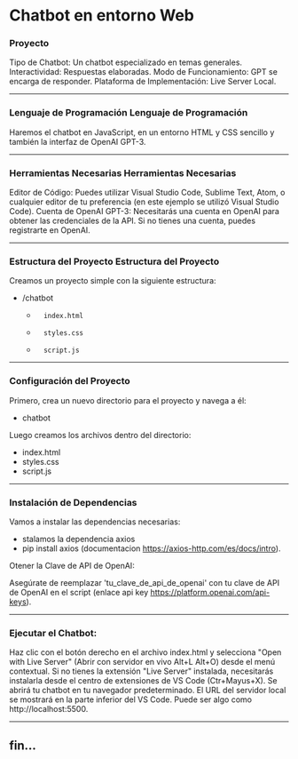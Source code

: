 # Chatbot en entorno Web
###   Proyecto
Tipo de Chatbot: Un chatbot especializado en temas generales.
Interactividad: Respuestas elaboradas.
Modo de Funcionamiento: GPT se encarga de responder.
Plataforma de Implementación: Live Server Local.

------------


###  Lenguaje de Programación  Lenguaje de Programación
Haremos el chatbot en JavaScript, en un entorno HTML y CSS sencillo y también la interfaz de OpenAI GPT-3.

------------


###  Herramientas Necesarias  Herramientas Necesarias
Editor de Código: Puedes utilizar Visual Studio Code, Sublime Text, Atom, o cualquier editor de tu preferencia (en este ejemplo se utilizó Visual Studio Code).
Cuenta de OpenAI GPT-3: Necesitarás una cuenta en OpenAI para obtener las credenciales de la API. Si no tienes una cuenta, puedes registrarte en OpenAI.

------------


###  Estructura del Proyecto  Estructura del Proyecto
Creamos un proyecto simple con la siguiente estructura:

- 	/chatbot
	- 		index.html
	-     	styles.css
	- 		script.js
	

------------


### Configuración del Proyecto

Primero, crea un nuevo directorio para el proyecto y navega a él:

-	chatbot

Luego creamos los archivos dentro del directorio:

- index.html
- styles.css
- script.js

------------


### 	Instalación de Dependencias
Vamos a instalar las dependencias necesarias:
   -	stalamos la dependencia axios
   -   pip install axios (documentacion https://axios-http.com/es/docs/intro).

 
 Otener la Clave de API de OpenAI:
 
Asegúrate de reemplazar 'tu_clave_de_api_de_openai' con tu clave de API de OpenAI en el script (enlace api key https://platform.openai.com/api-keys).

------------


###   Ejecutar el Chatbot:
Haz clic con el botón derecho en el archivo index.html y selecciona "Open with Live Server" (Abrir con servidor en vivo Alt+L Alt+O) desde el menú contextual.
Si no tienes la extensión "Live Server" instalada, necesitarás instalarla desde el centro de extensiones de VS Code (Ctr+Mayus+X).
Se abrirá tu chatbot en tu navegador predeterminado.
El URL del servidor local se mostrará en la parte inferior del VS Code. Puede ser algo como http://localhost:5500.

------------

## fin...
